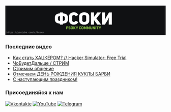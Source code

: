 [![Header](https://github.com/Fsoky/Fsoky/blob/main/assets/header-github.jpg)](https://youtube.com/c/Фсоки)

### Последние видео
<!-- YOUTUBE:START -->
- [Как стать ХАЦКЕРОМ? // Hacker Simulator: Free Trial](https://www.youtube.com/watch?v=M9NjiUU6aOU)
- [ЧоБудетДальше / СТРИМ](https://www.youtube.com/watch?v=VCvr82nJzRc)
- [Стримим общение](https://www.youtube.com/watch?v=xLtvHvn6pCQ)
- [Отмечаем ДЕНЬ РОЖДЕНИЯ КУКЛЫ БАРБИ](https://www.youtube.com/watch?v=cmsgUGQiCss)
- [С наступающим праздником!](https://www.youtube.com/watch?v=v_Ey7eO9Ei0)
<!-- YOUTUBE:END -->

### Присоединяйся к нам
[![Vkontakte](https://img.shields.io/badge/Vkontakte-black?style=for-the-badge&logo=VK)](https://vk.com/fsoky)
[![YouTube](https://img.shields.io/badge/YouTube-red?style=for-the-badge&logo=YouTube)](https://youtube.com/c/Фсоки)
[![Telegram](https://img.shields.io/badge/Telegram-blue?style=for-the-badge&logo=Telegram)](https://t.me/fsokycommunity)
